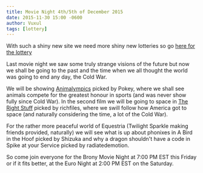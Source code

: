 ```yaml
---
title: Movie Night 4th/5th of December 2015
date: 2015-11-30 15:00 -0600
author: Vuxul
tags: [lottery]
---
```

With such a shiny new site we need more shiny new lotteries so go [here for the lottery][lottery]

Last movie night we saw some truly strange visions of the future but now we shall be going to the past and the time when we all thought the world was going to end any day, the Cold War.

We will be showing [Animalympics][m1] picked by Pokey, where we shall see animals compete for the greatest honour in sports (and was never show fully since Cold War).
In the second film we will be going to space in [The Right Stuff][m2] picked by richfiles, where we swill follow how America got to space (and naturally considering the time, a lot of the Cold War).

For the rather more peaceful world of Equestria (Twilight Sparkle making friends provided, naturally) we will see what is up about phonixes in A Bird in the Hoof picked by Shizuka and why a dragon shouldn't have a code in Spike at your Service picked by radiatedemotion.

So come join everyone for the Brony Movie Night at 7:00 PM EST this Friday or if it fits better, at the Euro Night at 2:00 PM EST on the Saturday.


[lottery]: https://bronystate.typeform.com/to/fPnq9e
[m1]: http://www.imdb.com/title/tt0078780/
[m2]: http://www.imdb.com/title/tt0086197/
